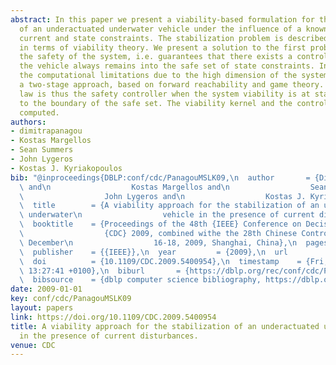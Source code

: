 ```yaml
---
abstract: In this paper we present a viability-based formulation for the stabilization
  of an underactuated underwater vehicle under the influence of a known, constant
  current and state constraints. The stabilization problem is described by three problems
  in terms of viability theory. We present a solution to the first problem which addresses
  the safety of the system, i.e. guarantees that there exists a control law such that
  the vehicle always remains into the safe set of state constraints. In order to overcome
  the computational limitations due to the high dimension of the system we develop
  a two-stage approach, based on forward reachability and game theory. The control
  law is thus the safety controller when the system viability is at stake, i.e. close
  to the boundary of the safe set. The viability kernel and the control law are numerically
  computed.
authors:
- dimitrapanagou
- Kostas Margellos
- Sean Summers
- John Lygeros
- Kostas J. Kyriakopoulos
bib: "@inproceedings{DBLP:conf/cdc/PanagouMSLK09,\n  author       = {Dimitra Panagou\
  \ and\n                  Kostas Margellos and\n                  Sean Summers and\n\
  \                  John Lygeros and\n                  Kostas J. Kyriakopoulos},\n\
  \  title        = {A viability approach for the stabilization of an underactuated\
  \ underwater\n                  vehicle in the presence of current disturbances},\n\
  \  booktitle    = {Proceedings of the 48th {IEEE} Conference on Decision and Control,\n\
  \                  {CDC} 2009, combined withe the 28th Chinese Control Conference,\
  \ December\n                  16-18, 2009, Shanghai, China},\n  pages        = {8612--8617},\n\
  \  publisher    = {{IEEE}},\n  year         = {2009},\n  url          = {https://doi.org/10.1109/CDC.2009.5400954},\n\
  \  doi          = {10.1109/CDC.2009.5400954},\n  timestamp    = {Fri, 04 Mar 2022\
  \ 13:27:41 +0100},\n  biburl       = {https://dblp.org/rec/conf/cdc/PanagouMSLK09.bib},\n\
  \  bibsource    = {dblp computer science bibliography, https://dblp.org}\n}"
date: 2009-01-01
key: conf/cdc/PanagouMSLK09
layout: papers
link: https://doi.org/10.1109/CDC.2009.5400954
title: A viability approach for the stabilization of an underactuated underwater vehicle
  in the presence of current disturbances.
venue: CDC
---
```

